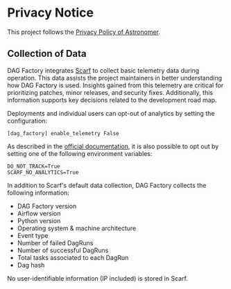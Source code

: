 # Privacy Notice

This project follows the [Privacy Policy of Astronomer](https://www.astronomer.io/privacy/).

## Collection of Data

DAG Factory integrates [Scarf](https://about.scarf.sh/) to collect basic telemetry data during operation.
This data assists the project maintainers in better understanding how DAG Factory is used.
Insights gained from this telemetry are critical for prioritizing patches, minor releases, and
security fixes. Additionally, this information supports key decisions related to the development road map.

Deployments and individual users can opt-out of analytics by setting the configuration:

```
[dag_factory] enable_telemetry False
```

As described in the [official documentation](https://docs.scarf.sh/gateway/#do-not-track), it is also possible to opt out by setting one of the following environment variables:

```commandline
DO_NOT_TRACK=True
SCARF_NO_ANALYTICS=True
```

In addition to Scarf's default data collection, DAG Factory collects the following information:

- DAG Factory version
- Airflow version
- Python version
- Operating system & machine architecture
- Event type
- Number of failed DagRuns
- Number of successful DagRuns
- Total tasks associated to each DagRun
- Dag hash

No user-identifiable information (IP included) is stored in Scarf.
